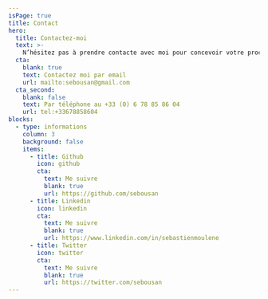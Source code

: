 ```yaml
---
isPage: true
title: Contact
hero:
  title: Contactez-moi
  text: >-
    N’hésitez pas à prendre contacte avec moi pour concevoir votre prochain site Web. Je suis disponible par téléphone ou bien par e-mail.
  cta:
    blank: true
    text: Contactez moi par email
    url: mailto:sebousan@gmail.com
  cta_second:
    blank: false
    text: Par téléphone au +33 (0) 6 78 85 86 04
    url: tel:+33678858604
blocks:
  - type: informations
    column: 3
    background: false
    items:
      - title: Github
        icon: github
        cta:
          text: Me suivre
          blank: true
          url: https://github.com/sebousan
      - title: Linkedin
        icon: linkedin
        cta:
          text: Me suivre
          blank: true
          url: https://www.linkedin.com/in/sebastienmoulene
      - title: Twitter
        icon: twitter
        cta:
          text: Me suivre
          blank: true
          url: https://twitter.com/sebousan
---
```

